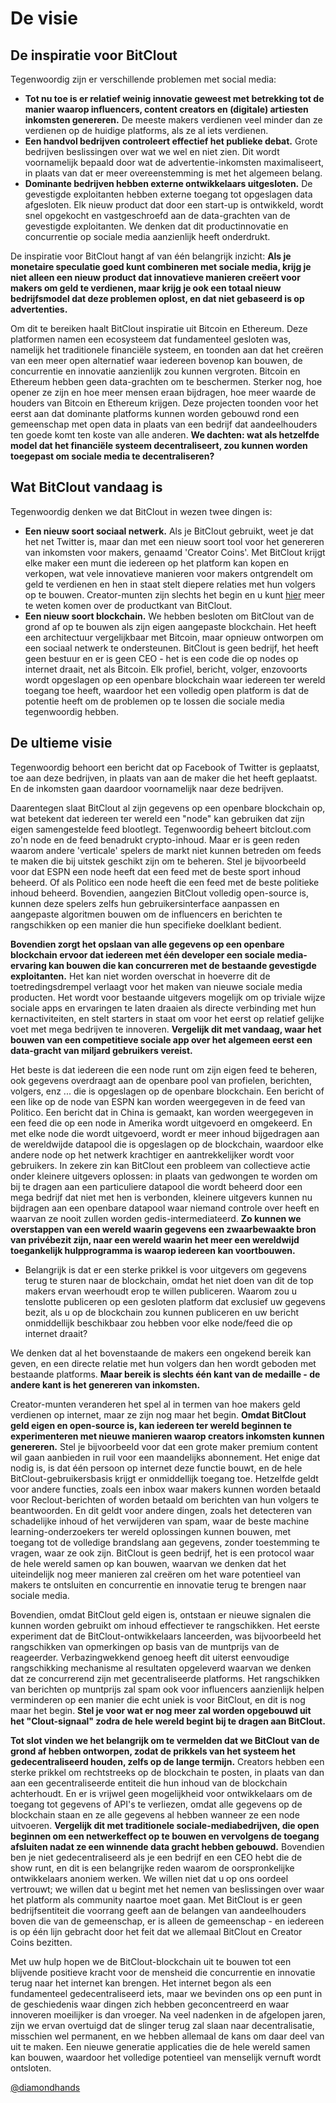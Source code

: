 # De visie

## De inspiratie voor BitClout

Tegenwoordig zijn er verschillende problemen met social media:

* **Tot nu toe is er relatief weinig innovatie geweest met betrekking tot de manier waarop influencers, content creators en (digitale) artiesten inkomsten genereren.** De meeste makers verdienen veel minder dan ze verdienen op de huidige platforms, als ze al iets verdienen.
* **Een handvol bedrijven controleert effectief het publieke debat.** Grote bedrijven beslissingen over wat we wel en niet zien. Dit wordt voornamelijk bepaald door wat de advertentie-inkomsten maximaliseert, in plaats van dat er meer overeenstemming is met het algemeen belang.
* **Dominante bedrijven hebben externe ontwikkelaars uitgesloten.** De gevestigde exploitanten hebben externe toegang tot opgeslagen data afgesloten. Elk nieuw product dat door een start-up is ontwikkeld, wordt snel opgekocht en vastgeschroefd aan de data-grachten van de gevestigde exploitanten. We denken dat dit productinnovatie en concurrentie op sociale media aanzienlijk heeft onderdrukt.

De inspiratie voor BitClout hangt af van één belangrijk inzicht: **Als je monetaire speculatie goed kunt combineren met sociale media, krijg je niet alleen een nieuw product dat innovatieve manieren creëert voor makers om geld te verdienen, maar krijg je ook een totaal nieuw bedrijfsmodel dat deze problemen oplost, en dat niet gebaseerd is op advertenties.**

Om dit te bereiken haalt BitClout inspiratie uit Bitcoin en Ethereum. Deze platformen namen een ecosysteem dat fundamenteel gesloten was, namelijk het traditionele financiële systeem, en toonden aan dat het creëren van een meer open alternatief waar iedereen bovenop kan bouwen, de concurrentie en innovatie aanzienlijk zou kunnen vergroten. Bitcoin en Ethereum hebben geen data-grachten om te beschermen. Sterker nog, hoe opener ze zijn en hoe meer mensen eraan bijdragen, hoe meer waarde de houders van Bitcoin en Ethereum krijgen. Deze projecten toonden voor het eerst aan dat dominante platforms kunnen worden gebouwd rond een gemeenschap met open data in plaats van een bedrijf dat aandeelhouders ten goede komt ten koste van alle anderen. **We dachten: wat als hetzelfde model dat het financiële systeem decentraliseert, zou kunnen worden toegepast om sociale media te decentraliseren?**

## Wat BitClout vandaag is

Tegenwoordig denken we dat BitClout in wezen twee dingen is:

* **Een nieuw soort sociaal netwerk.** Als je BitClout gebruikt, weet je dat het net Twitter is, maar dan met een nieuw soort tool voor het genereren van inkomsten voor makers, genaamd 'Creator Coins'. Met BitClout krijgt elke maker een munt die iedereen op het platform kan kopen en verkopen, wat vele innovatieve manieren voor makers ontgrendelt om geld te verdienen en hen in staat stelt diepere relaties met hun volgers op te bouwen. Creator-munten zijn  slechts het begin en u kunt [hier](https://bitclout.com/one_pager.pdf) meer te weten komen over de productkant van BitClout.
* **Een nieuw soort blockchain.** We hebben besloten om BitClout van de grond af op te bouwen als zijn eigen aangepaste blockchain. Het heeft een architectuur vergelijkbaar met Bitcoin, maar opnieuw ontworpen om een sociaal netwerk te ondersteunen. BitClout is geen bedrijf, het heeft geen bestuur en er is geen CEO - het is een code die op nodes op internet draait, net als Bitcoin. Elk profiel, bericht, volger, enzovoorts wordt opgeslagen op een openbare blockchain waar iedereen ter wereld toegang toe heeft, waardoor het een volledig open platform is dat de potentie heeft om de problemen op te lossen die sociale media tegenwoordig hebben.

## De ultieme visie

Tegenwoordig behoort een bericht dat op Facebook of Twitter is geplaatst, toe aan deze bedrijven, in plaats van aan de maker die het heeft geplaatst. En de inkomsten gaan daardoor voornamelijk naar deze bedrijven.

Daarentegen slaat BitClout al zijn gegevens op een openbare blockchain op, wat betekent dat iedereen ter wereld een "node" kan gebruiken dat zijn eigen samengestelde feed blootlegt. Tegenwoordig beheert bitclout.com zo'n node en de feed benadrukt crypto-inhoud. Maar er is geen reden waarom andere 'verticale' spelers de markt niet kunnen betreden om feeds te maken die bij uitstek geschikt zijn om te beheren. Stel je bijvoorbeeld voor dat ESPN een node heeft dat een feed met de beste sport inhoud beheerd. Of als Politico een node heeft die een feed met de beste politieke inhoud beheerd. Bovendien, aangezien BitClout volledig open-source is, kunnen deze spelers zelfs hun gebruikersinterface aanpassen en aangepaste algoritmen bouwen om de influencers en berichten te rangschikken op een manier die hun specifieke doelklant bedient.

**Bovendien zorgt het opslaan van alle gegevens op een openbare blockchain ervoor dat iedereen met één developer een sociale media-ervaring kan bouwen die kan concurreren met de bestaande gevestigde exploitanten.** Het kan niet worden overschat in hoeverre dit de toetredingsdrempel verlaagt voor het maken van nieuwe sociale media producten. Het wordt voor bestaande uitgevers mogelijk om op triviale wijze sociale apps en ervaringen te laten draaien als directe verbinding met hun kernactiviteiten, en stelt starters in staat om voor het eerst op relatief gelijke voet met mega bedrijven te innoveren. **Vergelijk dit met vandaag, waar het bouwen van een competitieve sociale app over het algemeen eerst een data-gracht van miljard gebruikers vereist.**

Het beste is dat iedereen die een node runt om zijn eigen feed te beheren, ook gegevens overdraagt ​​​​aan de openbare pool van profielen, berichten, volgers, enz ... die is opgeslagen op de openbare blockchain. Een bericht of een like op de node van ESPN kan worden weergegeven in de feed van Politico. Een bericht dat in China is gemaakt, kan worden weergegeven in een feed die op een node in Amerika wordt uitgevoerd en omgekeerd. En met elke node die wordt uitgevoerd, wordt er meer inhoud bijgedragen aan de wereldwijde datapool die is opgeslagen op de blockchain, waardoor elke andere node op het netwerk krachtiger en aantrekkelijker wordt voor gebruikers. In zekere zin kan BitClout een probleem van collectieve actie onder kleinere uitgevers oplossen: in plaats van gedwongen te worden om bij te dragen aan een particuliere datapool die wordt beheerd door een mega bedrijf dat niet met hen is verbonden, kleinere uitgevers kunnen nu bijdragen aan een openbare datapool waar niemand controle over heeft en waarvan ze nooit zullen worden gedis-intermediateerd. **Zo kunnen we overstappen van een wereld waarin gegevens een zwaarbewaakte bron van privébezit zijn, naar een wereld waarin het meer een wereldwijd toegankelijk hulpprogramma is waarop iedereen kan voortbouwen.**

* Belangrijk is dat er een sterke prikkel is voor uitgevers om gegevens terug te sturen naar de blockchain, omdat het niet doen van dit de top makers ervan weerhoudt erop te willen publiceren. Waarom zou u tenslotte publiceren op een gesloten platform dat exclusief uw gegevens bezit, als u op de blockchain zou kunnen publiceren en uw bericht onmiddellijk beschikbaar zou hebben voor elke node/feed die op internet draait?

We denken dat al het bovenstaande de makers een ongekend bereik kan geven, en een directe relatie met hun volgers dan hen wordt geboden met bestaande platforms. **Maar bereik is slechts één kant van de medaille - de andere kant is het genereren van inkomsten.**

Creator-munten veranderen het spel al in termen van hoe makers geld verdienen op internet, maar ze zijn nog maar het begin. **Omdat BitClout geld eigen en open-source is, kan iedereen ter wereld beginnen te experimenteren met nieuwe manieren waarop creators inkomsten kunnen genereren.** Stel je bijvoorbeeld voor dat een grote maker premium content wil gaan aanbieden in ruil voor een maandelijks abonnement. Het enige dat nodig is, is dat één persoon op internet deze functie bouwt, en de hele BitClout-gebruikersbasis krijgt er onmiddellijk toegang toe. Hetzelfde geldt voor andere functies, zoals een inbox waar makers kunnen worden betaald voor Reclout-berichten of worden betaald om berichten van hun volgers te beantwoorden. En dit geldt voor andere dingen, zoals het detecteren van schadelijke inhoud of het verwijderen van spam, waar de beste machine learning-onderzoekers ter wereld oplossingen kunnen bouwen, met toegang tot de volledige brandslang aan gegevens, zonder toestemming te vragen, waar ze ook zijn. BitClout is geen bedrijf, het is een protocol waar de hele wereld samen op kan bouwen, waarvan we denken dat het uiteindelijk nog meer manieren zal creëren om het ware potentieel van makers te ontsluiten en concurrentie en innovatie terug te brengen naar sociale media.

Bovendien, omdat BitClout geld eigen is, ontstaan er nieuwe signalen die kunnen worden gebruikt om inhoud effectiever te rangschikken. Het eerste experiment dat de BitClout-ontwikkelaars lanceerden, was bijvoorbeeld het rangschikken van opmerkingen op basis van de muntprijs van de reageerder. Verbazingwekkend genoeg heeft dit uiterst eenvoudige rangschikking mechanisme al resultaten opgeleverd waarvan we denken dat ze concurrerend zijn met gecentraliseerde platforms. Het rangschikken van berichten op muntprijs zal spam ook voor influencers aanzienlijk helpen verminderen op een manier die echt uniek is voor BitClout, en dit is nog maar het begin. **Stel je voor wat er nog meer zal worden opgebouwd uit het "Clout-signaal" zodra de hele wereld begint bij te dragen aan BitClout.**

**Tot slot vinden we het belangrijk om te vermelden dat we BitClout van de grond af hebben ontworpen, zodat de prikkels van het systeem het gedecentraliseerd houden, zelfs op de lange termijn.** Creators hebben een sterke prikkel om rechtstreeks op de blockchain te posten, in plaats van dan aan een gecentraliseerde entiteit die hun inhoud van de blockchain achterhoudt. En er is vrijwel geen mogelijkheid voor ontwikkelaars om de toegang tot gegevens of API's te verliezen, omdat alle gegevens op de blockchain staan en ze alle gegevens al hebben wanneer ze een node uitvoeren. **Vergelijk dit met traditionele sociale-mediabedrijven, die open beginnen om een netwerkeffect op te bouwen en vervolgens de toegang afsluiten nadat ze een winnende data gracht hebben gebouwd.** Bovendien ben je niet gedecentraliseerd als je een bedrijf en een CEO hebt die de show runt, en dit is een belangrijke reden waarom de oorspronkelijke ontwikkelaars anoniem werken. We willen niet dat u op ons oordeel vertrouwt; we willen dat u begint met het nemen van beslissingen over waar het platform als community naartoe moet gaan. Met BitClout is er geen bedrijfsentiteit die voorrang geeft aan de belangen van aandeelhouders boven die van de gemeenschap, er is alleen de gemeenschap - en iedereen is op één lijn gebracht door het feit dat we allemaal BitClout en Creator Coins bezitten.

Met uw hulp hopen we de BitClout-blockchain uit te bouwen tot een blijvende positieve kracht voor de mensheid die concurrentie en innovatie terug naar het internet kan brengen. Het internet begon als een fundamenteel gedecentraliseerd iets, maar we bevinden ons op een punt in de geschiedenis waar dingen zich hebben geconcentreerd en waar innoveren moeilijker is dan vroeger. Na veel nadenken in de afgelopen jaren, zijn we ervan overtuigd dat de slinger terug zal slaan naar decentralisatie, misschien wel permanent, en we hebben allemaal de kans om daar deel van uit te maken. Een nieuwe generatie applicaties die de hele wereld samen kan bouwen, waardoor het volledige potentieel van menselijk vernuft wordt ontsloten.

[@diamondhands](https://bitclout.com/u/diamondhands)
